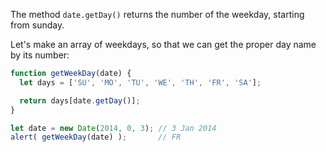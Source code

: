 The method `date.getDay()` returns the number of the weekday, starting from sunday.

Let's make an array of weekdays, so that we can get the proper day name by its number:

```js run demo
function getWeekDay(date) {
  let days = ['SU', 'MO', 'TU', 'WE', 'TH', 'FR', 'SA'];

  return days[date.getDay()];
}

let date = new Date(2014, 0, 3); // 3 Jan 2014
alert( getWeekDay(date) );       // FR
```
